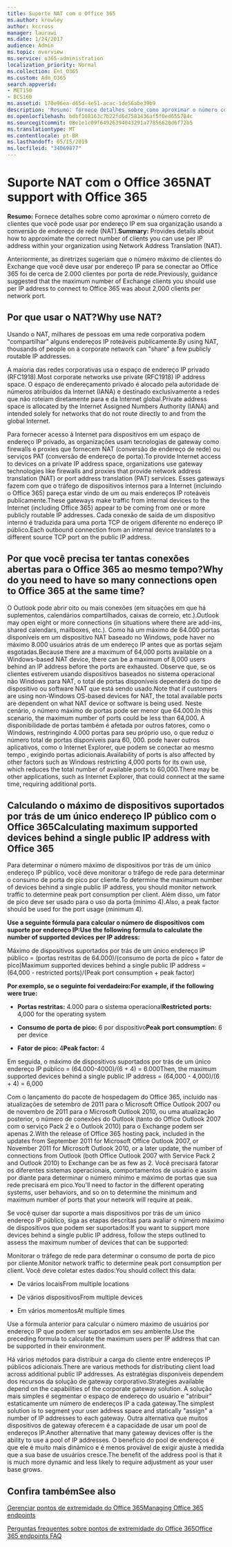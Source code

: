 ```yaml
---
title: Suporte NAT com o Office 365
ms.author: krowley
author: kccross
manager: laurawi
ms.date: 1/24/2017
audience: Admin
ms.topic: overview
ms.service: o365-administration
localization_priority: Normal
ms.collection: Ent_O365
ms.custom: Adm_O365
search.appverid:
- MET150
- BCS160
ms.assetid: 170e96ea-d65d-4e51-acac-1de56abe39b9
description: 'Resumo: fornece detalhes sobre como aproximar o número correto de clientes que você pode usar por endereço IP em sua organização usando a conversão de endereços de rede (NAT).'
ms.openlocfilehash: bdbf108163c7b22fd6d7583436af5f0ed655784c
ms.sourcegitcommit: 08e1e1c09f64926394043291a77856620d6f72b5
ms.translationtype: MT
ms.contentlocale: pt-BR
ms.lasthandoff: 05/15/2019
ms.locfileid: "34069877"
---
```

# <a name="nat-support-with-office-365"></a><span data-ttu-id="04fe1-103">Suporte NAT com o Office 365</span><span class="sxs-lookup"><span data-stu-id="04fe1-103">NAT support with Office 365</span></span>

 <span data-ttu-id="04fe1-104">**Resumo:** Fornece detalhes sobre como aproximar o número correto de clientes que você pode usar por endereço IP em sua organização usando a conversão de endereço de rede (NAT).</span><span class="sxs-lookup"><span data-stu-id="04fe1-104">**Summary:** Provides details about how to approximate the correct number of clients you can use per IP address within your organization using Network Address Translation (NAT).</span></span> 
  
<span data-ttu-id="04fe1-105">Anteriormente, as diretrizes sugeriam que o número máximo de clientes do Exchange que você deve usar por endereço IP para se conectar ao Office 365 foi de cerca de 2.000 clientes por porta de rede.</span><span class="sxs-lookup"><span data-stu-id="04fe1-105">Previously, guidance suggested that the maximum number of Exchange clients you should use per IP address to connect to Office 365 was about 2,000 clients per network port.</span></span>
  
## <a name="why-use-nat"></a><span data-ttu-id="04fe1-106">Por que usar o NAT?</span><span class="sxs-lookup"><span data-stu-id="04fe1-106">Why use NAT?</span></span>

<span data-ttu-id="04fe1-107">Usando o NAT, milhares de pessoas em uma rede corporativa podem "compartilhar" alguns endereços IP roteáveis publicamente.</span><span class="sxs-lookup"><span data-stu-id="04fe1-107">By using NAT, thousands of people on a corporate network can "share" a few publicly routable IP addresses.</span></span>
  
<span data-ttu-id="04fe1-108">A maioria das redes corporativas usa o espaço de endereço IP privado (RFC1918).</span><span class="sxs-lookup"><span data-stu-id="04fe1-108">Most corporate networks use private (RFC1918) IP address space.</span></span> <span data-ttu-id="04fe1-109">O espaço de endereçamento privado é alocado pela autoridade de números atribuídos da Internet (IANA) e destinado exclusivamente a redes que não roteiam diretamente para e da Internet global.</span><span class="sxs-lookup"><span data-stu-id="04fe1-109">Private address space is allocated by the Internet Assigned Numbers Authority (IANA) and intended solely for networks that do not route directly to and from the global Internet.</span></span>
  
<span data-ttu-id="04fe1-110">Para fornecer acesso à Internet para dispositivos em um espaço de endereço IP privado, as organizações usam tecnologias de gateway como firewalls e proxies que fornecem NAT (conversão de endereço de rede) ou serviços PAT (conversão de endereço de porta).</span><span class="sxs-lookup"><span data-stu-id="04fe1-110">To provide Internet access to devices on a private IP address space, organizations use gateway technologies like firewalls and proxies that provide network address translation (NAT) or port address translation (PAT) services.</span></span> <span data-ttu-id="04fe1-111">Esses gateways fazem com que o tráfego de dispositivos internos para a Internet (incluindo o Office 365) pareça estar vindo de um ou mais endereços IP roteáveis publicamente.</span><span class="sxs-lookup"><span data-stu-id="04fe1-111">These gateways make traffic from internal devices to the Internet (including Office 365) appear to be coming from one or more publicly routable IP addresses.</span></span> <span data-ttu-id="04fe1-112">Cada conexão de saída de um dispositivo interno é traduzida para uma porta TCP de origem diferente no endereço IP público.</span><span class="sxs-lookup"><span data-stu-id="04fe1-112">Each outbound connection from an internal device translates to a different source TCP port on the public IP address.</span></span> 
  
## <a name="why-do-you-need-to-have-so-many-connections-open-to-office-365-at-the-same-time"></a><span data-ttu-id="04fe1-113">Por que você precisa ter tantas conexões abertas para o Office 365 ao mesmo tempo?</span><span class="sxs-lookup"><span data-stu-id="04fe1-113">Why do you need to have so many connections open to Office 365 at the same time?</span></span>

<span data-ttu-id="04fe1-114">O Outlook pode abrir oito ou mais conexões (em situações em que há suplementos, calendários compartilhados, caixas de correio, etc.).</span><span class="sxs-lookup"><span data-stu-id="04fe1-114">Outlook may open eight or more connections (in situations where there are add-ins, shared calendars, mailboxes, etc.).</span></span> <span data-ttu-id="04fe1-115">Como há um máximo de 64.000 portas disponíveis em um dispositivo NAT baseado no Windows, pode haver no máximo 8.000 usuários atrás de um endereço IP antes que as portas sejam esgotadas.</span><span class="sxs-lookup"><span data-stu-id="04fe1-115">Because there are a maximum of 64,000 ports available on a Windows-based NAT device, there can be a maximum of 8,000 users behind an IP address before the ports are exhausted.</span></span> <span data-ttu-id="04fe1-116">Observe que, se os clientes estiverem usando dispositivos baseados no sistema operacional não Windows para NAT, o total de portas disponíveis dependerá do tipo de dispositivo ou software NAT que está sendo usado.</span><span class="sxs-lookup"><span data-stu-id="04fe1-116">Note that if customers are using non-Windows OS-based devices for NAT, the total available ports are dependent on what NAT device or software is being used.</span></span> <span data-ttu-id="04fe1-117">Neste cenário, o número máximo de portas pode ser menor que 64.000.</span><span class="sxs-lookup"><span data-stu-id="04fe1-117">In this scenario, the maximum number of ports could be less than 64,000.</span></span> <span data-ttu-id="04fe1-118">A disponibilidade de portas também é afetada por outros fatores, como o Windows, restringindo 4.000 portas para seu próprio uso, o que reduz o número total de portas disponíveis para 60, 000. pode haver outros aplicativos, como o Internet Explorer, que podem se conectar ao mesmo tempo , exigindo portas adicionais.</span><span class="sxs-lookup"><span data-stu-id="04fe1-118">Availability of ports is also affected by other factors such as Windows restricting 4,000 ports for its own use, which reduces the total number of available ports to 60,000.There may be other applications, such as Internet Explorer, that could connect at the same time, requiring additional ports.</span></span>
  
## <a name="calculating-maximum-supported-devices-behind-a-single-public-ip-address-with-office-365"></a><span data-ttu-id="04fe1-119">Calculando o máximo de dispositivos suportados por trás de um único endereço IP público com o Office 365</span><span class="sxs-lookup"><span data-stu-id="04fe1-119">Calculating maximum supported devices behind a single public IP address with Office 365</span></span>

<span data-ttu-id="04fe1-120">Para determinar o número máximo de dispositivos por trás de um único endereço IP público, você deve monitorar o tráfego de rede para determinar o consumo de porta de pico por cliente.</span><span class="sxs-lookup"><span data-stu-id="04fe1-120">To determine the maximum number of devices behind a single public IP address, you should monitor network traffic to determine peak port consumption per client.</span></span> <span data-ttu-id="04fe1-121">Além disso, um fator de pico deve ser usado para o uso da porta (mínimo 4).</span><span class="sxs-lookup"><span data-stu-id="04fe1-121">Also, a peak factor should be used for the port usage (minimum 4).</span></span> 
  
 <span data-ttu-id="04fe1-122">**Use a seguinte fórmula para calcular o número de dispositivos com suporte por endereço IP:**</span><span class="sxs-lookup"><span data-stu-id="04fe1-122">**Use the following formula to calculate the number of supported devices per IP address:**</span></span>
  
<span data-ttu-id="04fe1-123">Máximo de dispositivos suportados por trás de um único endereço IP público = (portas restritas de 64.000)/(consumo de porta de pico + fator de pico)</span><span class="sxs-lookup"><span data-stu-id="04fe1-123">Maximum supported devices behind a single public IP address = (64,000 - restricted ports)/(Peak port consumption + peak factor)</span></span>
  
 <span data-ttu-id="04fe1-124">**Por exemplo, se o seguinte foi verdadeiro:**</span><span class="sxs-lookup"><span data-stu-id="04fe1-124">**For example, if the following were true:**</span></span>
  
- <span data-ttu-id="04fe1-125">**Portas restritas:** 4.000 para o sistema operacional</span><span class="sxs-lookup"><span data-stu-id="04fe1-125">**Restricted ports:** 4,000 for the operating system</span></span> 
    
- <span data-ttu-id="04fe1-126">**Consumo de porta de pico:** 6 por dispositivo</span><span class="sxs-lookup"><span data-stu-id="04fe1-126">**Peak port consumption:** 6 per device</span></span> 
    
- <span data-ttu-id="04fe1-127">**Fator de pico:** 4</span><span class="sxs-lookup"><span data-stu-id="04fe1-127">**Peak factor:** 4</span></span> 
    
<span data-ttu-id="04fe1-128">Em seguida, o máximo de dispositivos suportados por trás de um único endereço IP público = (64.000-4000)/(6 + 4) = 6.000</span><span class="sxs-lookup"><span data-stu-id="04fe1-128">Then, the maximum supported devices behind a single public IP address = (64,000 - 4,000)/(6 + 4) = 6,000</span></span>
  
<span data-ttu-id="04fe1-129">Com o lançamento do pacote de hospedagem do Office 365, incluído nas atualizações de setembro de 2011 para o Microsoft Office Outlook 2007 ou de novembro de 2011 para o Microsoft Outlook 2010, ou uma atualização posterior, o número de conexões do Outlook (tanto do Office Outlook 2007 com o serviço Pack 2 e o Outlook 2010) para o Exchange podem ser apenas 2.</span><span class="sxs-lookup"><span data-stu-id="04fe1-129">With the release of Office 365 hosting pack, included in the updates from September 2011 for Microsoft Office Outlook 2007, or November 2011 for Microsoft Outlook 2010, or a later update, the number of connections from Outlook (both Office Outlook 2007 with Service Pack 2 and Outlook 2010) to Exchange can be as few as 2.</span></span> <span data-ttu-id="04fe1-130">Você precisará fatorar os diferentes sistemas operacionais, comportamentos de usuário e assim por diante para determinar o número mínimo e máximo de portas que sua rede precisará em pico.</span><span class="sxs-lookup"><span data-stu-id="04fe1-130">You'll need to factor in the different operating systems, user behaviors, and so on to determine the minimum and maximum number of ports that your network will require at peak.</span></span>
  
<span data-ttu-id="04fe1-131">Se você quiser dar suporte a mais dispositivos por trás de um único endereço IP público, siga as etapas descritas para avaliar o número máximo de dispositivos que podem ser suportados:</span><span class="sxs-lookup"><span data-stu-id="04fe1-131">If you want to support more devices behind a single public IP address, follow the steps outlined to assess the maximum number of devices that can be supported:</span></span>
  
<span data-ttu-id="04fe1-132">Monitorar o tráfego de rede para determinar o consumo de porta de pico por cliente.</span><span class="sxs-lookup"><span data-stu-id="04fe1-132">Monitor network traffic to determine peak port consumption per client.</span></span> <span data-ttu-id="04fe1-133">Você deve coletar estes dados:</span><span class="sxs-lookup"><span data-stu-id="04fe1-133">You should collect this data:</span></span>
  
- <span data-ttu-id="04fe1-134">De vários locais</span><span class="sxs-lookup"><span data-stu-id="04fe1-134">From multiple locations</span></span>
    
- <span data-ttu-id="04fe1-135">De vários dispositivos</span><span class="sxs-lookup"><span data-stu-id="04fe1-135">From multiple devices</span></span>
    
- <span data-ttu-id="04fe1-136">Em vários momentos</span><span class="sxs-lookup"><span data-stu-id="04fe1-136">At multiple times</span></span>
    
<span data-ttu-id="04fe1-137">Use a fórmula anterior para calcular o número máximo de usuários por endereço IP que podem ser suportados em seu ambiente.</span><span class="sxs-lookup"><span data-stu-id="04fe1-137">Use the preceding formula to calculate the maximum users per IP address that can be supported in their environment.</span></span>
  
<span data-ttu-id="04fe1-138">Há vários métodos para distribuir a carga do cliente entre endereços IP públicos adicionais.</span><span class="sxs-lookup"><span data-stu-id="04fe1-138">There are various methods for distributing client load across additional public IP addresses.</span></span> <span data-ttu-id="04fe1-139">As estratégias disponíveis dependem dos recursos da solução de gateway corporativo.</span><span class="sxs-lookup"><span data-stu-id="04fe1-139">Strategies available depend on the capabilities of the corporate gateway solution.</span></span> <span data-ttu-id="04fe1-140">A solução mais simples é segmentar o espaço de endereço do usuário e "atribuir" estaticamente um número de endereços IP a cada gateway.</span><span class="sxs-lookup"><span data-stu-id="04fe1-140">The simplest solution is to segment your user address space and statically "assign" a number of IP addresses to each gateway.</span></span> <span data-ttu-id="04fe1-141">Outra alternativa que muitos dispositivos de gateway oferecem é a capacidade de usar um pool de endereços IP.</span><span class="sxs-lookup"><span data-stu-id="04fe1-141">Another alternative that many gateway devices offer is the ability to use a pool of IP addresses.</span></span> <span data-ttu-id="04fe1-142">O benefício do pool de endereços é que ele é muito mais dinâmico e é menos provável de exigir ajuste à medida que a sua base de usuários cresce.</span><span class="sxs-lookup"><span data-stu-id="04fe1-142">The benefit of the address pool is that it is much more dynamic and less likely to require adjustment as your user base grows.</span></span>
  
## <a name="see-also"></a><span data-ttu-id="04fe1-143">Confira também</span><span class="sxs-lookup"><span data-stu-id="04fe1-143">See also</span></span>

[<span data-ttu-id="04fe1-144">Gerenciar pontos de extremidade do Office 365</span><span class="sxs-lookup"><span data-stu-id="04fe1-144">Managing Office 365 endpoints</span></span>](https://support.office.com/article/99cab9d4-ef59-4207-9f2b-3728eb46bf9a)
  
[<span data-ttu-id="04fe1-145">Perguntas frequentes sobre pontos de extremidade do Office 365</span><span class="sxs-lookup"><span data-stu-id="04fe1-145">Office 365 endpoints FAQ</span></span>](https://support.office.com/article/d4088321-1c89-4b96-9c99-54c75cae2e6d)

